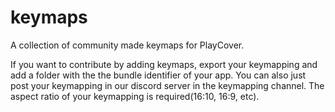 # keymaps
A collection of community made keymaps for PlayCover.

If you want to contribute by adding keymaps, export your keymapping and add a folder with the the bundle identifier of your app. You can also just post your keymapping in our discord server in the keymapping channel. The aspect ratio of your keymapping is required(16:10, 16:9, etc). 

